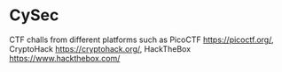 # CySec
CTF challs from different platforms such as
PicoCTF <a href="https://picoctf.org/">https://picoctf.org/</a>,
CryptoHack <a href="https://cryptohack.org/">https://cryptohack.org/</a>,
HackTheBox <a href="https://www.hackthebox.com/">https://www.hackthebox.com/</a>
